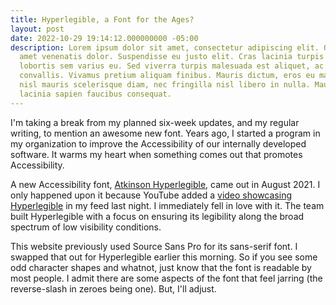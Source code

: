 ```yaml
---
title: Hyperlegible, a Font for the Ages?
layout: post
date: 2022-10-29 19:14:12.000000000 -05:00
description: Lorem ipsum dolor sit amet, consectetur adipiscing elit. Quisque sit
  amet venenatis dolor. Suspendisse eu justo elit. Cras lacinia turpis nulla, nec
  lobortis sem varius eu. Sed viverra turpis malesuada est aliquet, ac laoreet Leo
  convallis. Vivamus pretium aliquam finibus. Mauris dictum, eros eu malesuada imperdiet,
  nisl mauris scelerisque diam, nec fringilla nisl libero in nulla. Mauris eget massa
  lacinia sapien faucibus consequat.
---
```

I'm taking a break from my planned six-week updates, and my regular writing, to mention an awesome new font. Years ago, I started a program in my organization to improve the Accessibility of our internally developed software. It warms my heart when something comes out that promotes Accessibility.

A new Accessibility font, [Atkinson Hyperlegible](https://brailleinstitute.org/freefont), came out in August 2021. I only happened upon it because YouTube added a [video showcasing Hyperlegible](https://www.youtube.com/watch?v=wjE5eHLICzc&t=1s) in my feed last night. I immediately fell in love with it. The team built Hyperlegible with a focus on ensuring its legibility along the broad spectrum of low visibility conditions.

This website previously used Source Sans Pro for its sans-serif font. I swapped that out for Hyperlegible earlier this morning. So if you see some odd character shapes and whatnot, just know that the font is readable by most people. I admit there are some aspects of the font that feel jarring (the reverse-slash in zeroes being one). But, I'll adjust.
